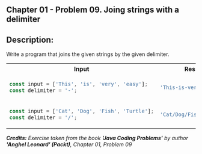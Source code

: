 ## Chapter 01 - Problem 09. Joing strings with a delimiter

## Description:

Write a program that joins the given strings by the given delimiter.

<table>
  <tr>
    <th> Input </th> <th> Result </th>
  </tr>
  <tr>
    <td>

```javascript
const input = ['This', 'is', 'very', 'easy'];
const delimiter = '-';
```

  </td>
<td>

```javascript
'This-is-very-easy';
```

  </td>
  </tr>

<tr>
<td>

```javascript
const input = ['Cat', 'Dog', 'Fish', 'Turtle'];
const delimiter = '/';
```

</td>
<td>

```javascript
'Cat/Dog/Fish/Turtle';
```

</td>
</tr>

</table>

_<strong>Credits:</strong> Exercise taken from the book <strong>'Java Coding Problems'</strong> by author <strong>'Anghel Leonard' (Packt)</strong>, Chapter 01, Problem 09_
